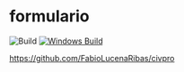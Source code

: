 # formulario
![Build](https://app.travis-ci.com/FabioLucenaRibas/formulario.svg?branch=main)
[![Windows Build](https://github.com/FabioLucenaRibas/formulario/actions/workflows/windows.yml/badge.svg)](https://github.com/FabioLucenaRibas/formulario/actions/workflows/windows.yml)

https://github.com/FabioLucenaRibas/civpro
